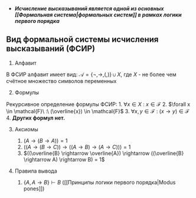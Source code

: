 - ***Исчисление высказываний является одной из основных [[Формальная система|формальных систем]] в рамках логики первого порядка***

## Вид формальной системы исчисления высказываний (ФСИР)

1) Алфавит

В ФСИР алфавит имеет вид: $\mathcal{A} = \{\neg, \rightarrow, (, )\} \cup X$, где $X$ - не более чем счётное множество символов переменных

2) Формулы

Рекурсивное определение формулы ФСИР:
	1. $\forall x \in X\ :\ x \in \mathcal{F}$
	2. $\forall x \in \mathcal{F}\ :\ (\overline{x}) \in \mathcal{F}$
	3. $\forall x, y \in \mathcal{F}\ :\ (x \rightarrow y) \in \mathcal{F}$
	4. **Других формул нет.**

3) Аксиомы

	1. $(A \rightarrow (B \rightarrow A)) = 1$
	2. $((A \rightarrow (B \rightarrow C)) \rightarrow ((A \rightarrow B) \rightarrow (A \rightarrow C))) = 1$
	3. $((\overline{B} \rightarrow \overline{A}) \rightarrow ((\overline{B} \rightarrow A) \rightarrow B) = 1$

4) Правила вывода

	1. $\{A, A \rightarrow B\} \vdash B$ ([[Принципы логики первого порядка|Modus pones]])

